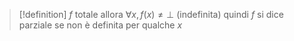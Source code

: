 >[!definition]
>$f$ totale allora
> $\forall x , f(x) \neq \perp$ (indefinita) quindi $f$ si dice parziale se non è definita per qualche $x$